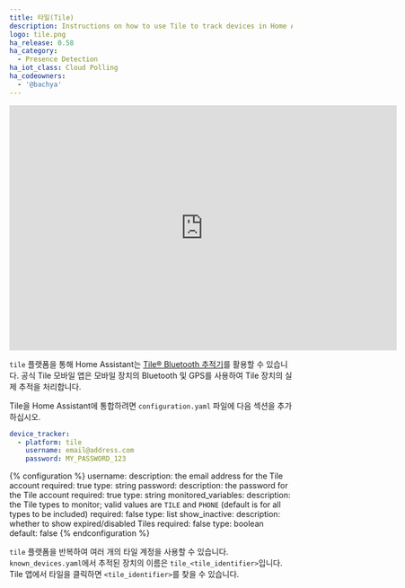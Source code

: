 ```yaml
---
title: 타일(Tile)
description: Instructions on how to use Tile to track devices in Home Assistant.
logo: tile.png
ha_release: 0.58
ha_category:
  - Presence Detection
ha_iot_class: Cloud Polling
ha_codeowners:
  - '@bachya'
---
```


<div class='videoWrapper'>
<iframe width="690" height="437" src="https://www.youtube.com/embed/skD3m1fjmxE" frameborder="0" allow="accelerometer; autoplay; encrypted-media; gyroscope; picture-in-picture" allowfullscreen></iframe>
</div>

`tile` 플랫폼을 통해 Home Assistant는 [Tile® Bluetooth 추적기](https://www.thetileapp.com)를 활용할 수 있습니다. 공식 Tile 모바일 앱은 모바일 장치의 Bluetooth 및 GPS를 사용하여 Tile 장치의 실제 추적을 처리합니다.

Tile을 Home Assistant에 통합하려면 `configuration.yaml` 파일에 다음 섹션을 추가하십시오.

```yaml
device_tracker:
  - platform: tile
    username: email@address.com
    password: MY_PASSWORD_123
```

{% configuration %}
  username:
    description: the email address for the Tile account
    required: true
    type: string
  password:
    description: the password for the Tile account
    required: true
    type: string
  monitored_variables:
    description: the Tile types to monitor; valid values are `TILE` and `PHONE` (default is for all types to be included)
    required: false
    type: list
  show_inactive:
    description: whether to show expired/disabled Tiles
    required: false
    type: boolean
    default: false
{% endconfiguration %}

`tile` 플랫폼을 반복하여 여러 개의 타일 계정을 사용할 수 있습니다. `known_devices.yaml`에서 추적된 장치의 이름은 `tile_<tile_identifier>`입니다. Tile 앱에서 타일을 클릭하면 `<tile_identifier>`를 찾을 수 있습니다.